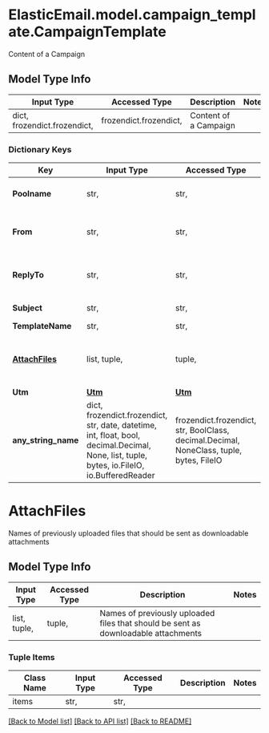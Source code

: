 # ElasticEmail.model.campaign_template.CampaignTemplate

Content of a Campaign

## Model Type Info
Input Type | Accessed Type | Description | Notes
------------ | ------------- | ------------- | -------------
dict, frozendict.frozendict,  | frozendict.frozendict,  | Content of a Campaign | 

### Dictionary Keys
Key | Input Type | Accessed Type | Description | Notes
------------ | ------------- | ------------- | ------------- | -------------
**Poolname** | str,  | str,  | Name of your custom IP Pool to be used in the sending process | [optional] 
**From** | str,  | str,  | Your e-mail with an optional name (e.g.: John Doe &lt;email@domain.com&gt;) | [optional] 
**ReplyTo** | str,  | str,  | To what address should the recipients reply to (e.g. John Doe &lt;email@domain.com&gt;) | [optional] 
**Subject** | str,  | str,  | Default subject of email. | [optional] 
**TemplateName** | str,  | str,  | Name of template. | [optional] 
**[AttachFiles](#AttachFiles)** | list, tuple,  | tuple,  | Names of previously uploaded files that should be sent as downloadable attachments | [optional] 
**Utm** | [**Utm**](Utm.md) | [**Utm**](Utm.md) |  | [optional] 
**any_string_name** | dict, frozendict.frozendict, str, date, datetime, int, float, bool, decimal.Decimal, None, list, tuple, bytes, io.FileIO, io.BufferedReader | frozendict.frozendict, str, BoolClass, decimal.Decimal, NoneClass, tuple, bytes, FileIO | any string name can be used but the value must be the correct type | [optional]

# AttachFiles

Names of previously uploaded files that should be sent as downloadable attachments

## Model Type Info
Input Type | Accessed Type | Description | Notes
------------ | ------------- | ------------- | -------------
list, tuple,  | tuple,  | Names of previously uploaded files that should be sent as downloadable attachments | 

### Tuple Items
Class Name | Input Type | Accessed Type | Description | Notes
------------- | ------------- | ------------- | ------------- | -------------
items | str,  | str,  |  | 

[[Back to Model list]](../../README.md#documentation-for-models) [[Back to API list]](../../README.md#documentation-for-api-endpoints) [[Back to README]](../../README.md)

